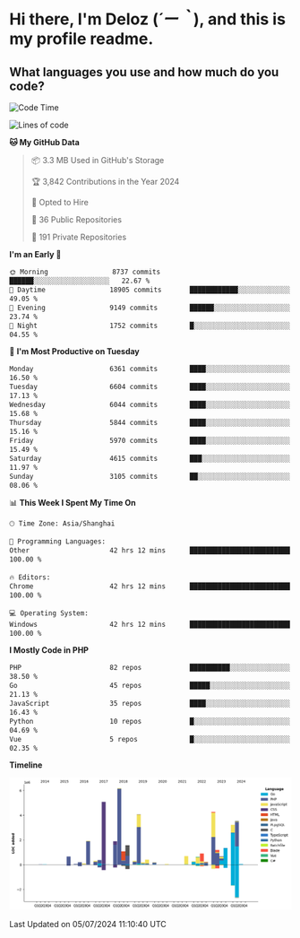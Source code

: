 # **Hi there, I'm Deloz (*´ー｀*), and this is my profile readme.**

## **What languages you use and how much do you code?**

<!--START_SECTION:waka-->
![Code Time](http://img.shields.io/badge/Code%20Time-4%2C358%20hrs%2028%20mins-blue)

![Lines of code](https://img.shields.io/badge/From%20Hello%20World%20I%27ve%20Written-41.3%20million%20lines%20of%20code-blue)

**🐱 My GitHub Data** 

> 📦 3.3 MB Used in GitHub's Storage 
 > 
> 🏆 3,842 Contributions in the Year 2024
 > 
> 💼 Opted to Hire
 > 
> 📜 36 Public Repositories 
 > 
> 🔑 191 Private Repositories 
 > 
**I'm an Early 🐤** 

```text
🌞 Morning                8737 commits        ██████░░░░░░░░░░░░░░░░░░░   22.67 % 
🌆 Daytime                18905 commits       ████████████░░░░░░░░░░░░░   49.05 % 
🌃 Evening                9149 commits        ██████░░░░░░░░░░░░░░░░░░░   23.74 % 
🌙 Night                  1752 commits        █░░░░░░░░░░░░░░░░░░░░░░░░   04.55 % 
```
📅 **I'm Most Productive on Tuesday** 

```text
Monday                   6361 commits        ████░░░░░░░░░░░░░░░░░░░░░   16.50 % 
Tuesday                  6604 commits        ████░░░░░░░░░░░░░░░░░░░░░   17.13 % 
Wednesday                6044 commits        ████░░░░░░░░░░░░░░░░░░░░░   15.68 % 
Thursday                 5844 commits        ████░░░░░░░░░░░░░░░░░░░░░   15.16 % 
Friday                   5970 commits        ████░░░░░░░░░░░░░░░░░░░░░   15.49 % 
Saturday                 4615 commits        ███░░░░░░░░░░░░░░░░░░░░░░   11.97 % 
Sunday                   3105 commits        ██░░░░░░░░░░░░░░░░░░░░░░░   08.06 % 
```


📊 **This Week I Spent My Time On** 

```text
🕑︎ Time Zone: Asia/Shanghai

💬 Programming Languages: 
Other                    42 hrs 12 mins      █████████████████████████   100.00 % 

🔥 Editors: 
Chrome                   42 hrs 12 mins      █████████████████████████   100.00 % 

💻 Operating System: 
Windows                  42 hrs 12 mins      █████████████████████████   100.00 % 
```

**I Mostly Code in PHP** 

```text
PHP                      82 repos            ██████████░░░░░░░░░░░░░░░   38.50 % 
Go                       45 repos            █████░░░░░░░░░░░░░░░░░░░░   21.13 % 
JavaScript               35 repos            ████░░░░░░░░░░░░░░░░░░░░░   16.43 % 
Python                   10 repos            █░░░░░░░░░░░░░░░░░░░░░░░░   04.69 % 
Vue                      5 repos             █░░░░░░░░░░░░░░░░░░░░░░░░   02.35 % 
```



**Timeline**

![Lines of Code chart](https://raw.githubusercontent.com/deloz/deloz/main/assets/bar_graph.png)


 Last Updated on 05/07/2024 11:10:40 UTC
<!--END_SECTION:waka-->

